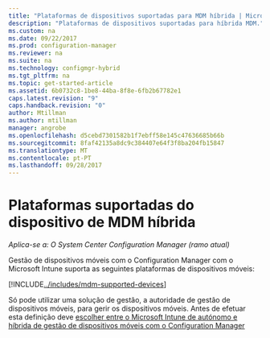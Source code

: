 ```yaml
---
title: "Plataformas de dispositivos suportadas para MDM híbrida | Microsoft Docs"
description: "Plataformas de dispositivos suportadas para híbrida MDM."
ms.custom: na
ms.date: 09/22/2017
ms.prod: configuration-manager
ms.reviewer: na
ms.suite: na
ms.technology: configmgr-hybrid
ms.tgt_pltfrm: na
ms.topic: get-started-article
ms.assetid: 6b0732c8-1be8-44ba-8f8e-6fb2b67782e1
caps.latest.revision: "9"
caps.handback.revision: "0"
author: Mtillman
ms.author: mtillman
manager: angrobe
ms.openlocfilehash: d5cebd7301582b1f7ebff58e145c47636685b66b
ms.sourcegitcommit: 8faf42135a8dc9c384407e64f3f8ba204fb15847
ms.translationtype: MT
ms.contentlocale: pt-PT
ms.lasthandoff: 09/28/2017
---
```

# <a name="supported-device-platforms-for-hybrid-mdm"></a>Plataformas suportadas do dispositivo de MDM híbrida

*Aplica-se a: O System Center Configuration Manager (ramo atual)*

Gestão de dispositivos móveis com o Configuration Manager com o Microsoft Intune suporta as seguintes plataformas de dispositivos móveis:

[!INCLUDE[../includes/mdm-supported-devices](../includes/mdm-supported-devices.md)]

Só pode utilizar uma solução de gestão, a autoridade de gestão de dispositivos móveis, para gerir os dispositivos móveis. Antes de efetuar esta definição deve [escolher entre o Microsoft Intune de autónomo e híbrida de gestão de dispositivos móveis com o Configuration Manager](../understand/choose-between-standalone-intune-and-hybrid-mobile-device-management.md)
